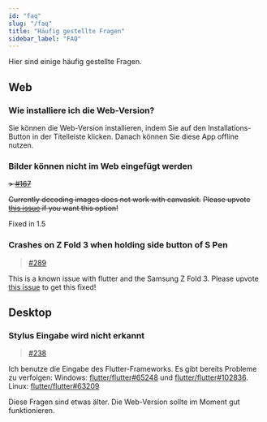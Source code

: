```yaml
---
id: "faq"
slug: "/faq"
title: "Häufig gestellte Fragen"
sidebar_label: "FAQ"
---
```


Hier sind einige häufig gestellte Fragen.

## Web

### Wie installiere ich die Web-Version?

Sie können die Web-Version installieren, indem Sie auf den Installations-Button in der Titelleiste klicken. Danach können Sie diese App offline nutzen.

### Bilder können nicht im Web eingefügt werden

~~> [#167](https://github.com/LinwoodCloud/Butterfly/issues/167)~~

~~Currently decoding images does not work with canvaskit.~~ ~~Please upvote [this issue](https://github.com/flutter/flutter/issues/102683) if you want this option!~~

Fixed in 1.5

### Crashes on Z Fold 3 when holding side button of S Pen

> [#289](https://github.com/LinwoodCloud/Butterfly/issues/289)

This is a known issue with flutter and the Samsung Z Fold 3. Please upvote [this issue](https://github.com/flutter/flutter/issues/111068) to get this fixed!

## Desktop

### Stylus Eingabe wird nicht erkannt

> [#238](https://github.com/LinwoodCloud/Butterfly/issues/238)

Ich benutze die Eingabe des Flutter-Frameworks. Es gibt bereits Probleme zu verfolgen: Windows: [flutter/flutter#65248](https://github.com/flutter/flutter/issues/65248) und [flutter/flutter#102836](https://github.com/flutter/flutter/issues/102836). Linux: [flutter/flutter#63209](https://github.com/flutter/flutter/issues/63209)

Diese Fragen sind etwas älter. Die Web-Version sollte im Moment gut funktionieren.
